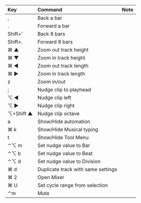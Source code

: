 |Key |Command |Note
|:---|:---|:---
|,|	Back a bar
|.|Forward a bar
|Shift+'|Back 8 bars
|Shift+.|Forward 8 bars
|⌘ ▲|Zoom out track height
|⌘ ▼|Zoom in track height
|⌘ ◀|Zoom out track length
|⌘ ▶|Zoom in track length
|z|Zoom in/out
|;|Nudge clip to playhead
|⌥ ◀ |Nudge clip left
|⌥ ▶ |Nudge clip right
|⌥+Shift ▲ |Nudge clip octave
| a |Show/Hide automation
|⌘ k|Show/Hide Musical typing
|t|Show/Hide Tool Menu
|⌃⌥ m|Set nudge value to Bar
|⌃⌥ b|Set nudge value to Beat
|⌃⌥ d|Set nudge value to Division
|⌘ d|Duplicate track with same settings
|⌘ 2|Open Mixer
|⌘ U|Set cycle range from selection
|⌃m|Mute